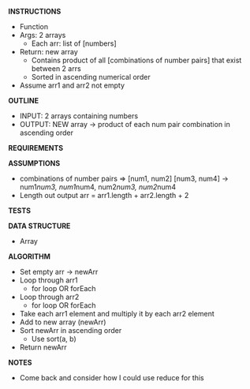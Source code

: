 **INSTRUCTIONS**
- Function
- Args: 2 arrays
  - Each arr: list of [numbers]
- Return: new array
  - Contains product of all [combinations of number pairs] that exist between 2 arrs
  - Sorted in ascending numerical order
- Assume arr1 and arr2 not empty

**OUTLINE**
- INPUT: 2 arrays containing numbers
- OUTPUT: NEW array -> product of each num pair combination in ascending order

**REQUIREMENTS**

**ASSUMPTIONS**
- combinations of number pairs => [num1, num2] [num3, num4] 
  -> num1*num3, num1*num4, num2*num3, num2*num4
- Length out output arr = arr1.length + arr2.length + 2

**TESTS**

**DATA STRUCTURE**
- Array

**ALGORITHM**
- Set empty arr -> newArr
- Loop through arr1
  - for loop OR forEach
- Loop through arr2
  - for loop OR forEach
- Take each arr1 element and multiply it by each arr2 element
- Add to new array (newArr)
- Sort newArr in ascending order
  - Use sort(a, b)
- Return newArr

**NOTES**
- Come back and consider how I could use reduce for this